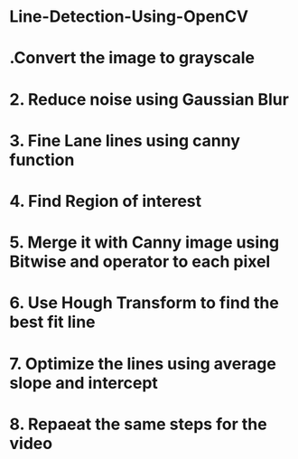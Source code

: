 # Line-Detection-Using-OpenCV

# .Convert the image to grayscale

# 2. Reduce noise using Gaussian Blur

# 3. Fine Lane lines using canny function

# 4. Find Region of interest

# 5. Merge it with Canny image using Bitwise and operator to each pixel

# 6. Use Hough Transform to find the best fit line

# 7. Optimize the lines using average slope and intercept 

# 8. Repaeat the same steps for the video
